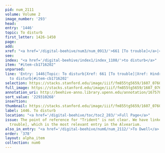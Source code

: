 ```yaml
---
pid: num_2111
volume: Volume 2
image_number: '293'
head:
entry: '1446'
topic: To disturb
first_letter: 1426-1450
page:
add:
xref: "<a href='/digital-beehive/num3/num_0913/'>661 [To trouble]</a>|<a href='/digital-beehive/alpha2/alpha_0424/'>Hindrance</a>"
see:
index: "<a href='/digital-beehive/index1/index_1108/'>to disturb</a>"
item: "#item-cb1716202"
unparsed:
line: 'Entry: 1446|Topic: To disturb|Xref: 661 [To trouble]|Xref: Hindrance|Index:
  to disturb|#item-cb1716202'
selection: https://stacks.stanford.edu/image/iiif/fm855tg5659/1607_0760/377,268,2840,318/full/0/default.jpg
full_image: https://stacks.stanford.edu/image/iiif/fm855tg5659/1607_0760/full/full/0/default.jpg
annotation_uri: http://beehive-anno.library.upenn.edu/annotation/1675785145453
sort_value: '229310268'
insertion:
thumbnail: https://stacks.stanford.edu/image/iiif/fm855tg5659/1607_0760/377,268,600,180/250,/0/default.jpg
label: 1446. To disturb
location: "<a href='/digital-beehive/toc/toc2_283/'>Full Page</a>"
issue: The point of reference for "Trident" is not clear. We have linked to 661 [To
  trouble], which is the most relevant entry in the Alvearium.
also_in_entry: "<a href='/digital-beehive/num6/num_2112/'>To Dwell</a>|<a href='/digital-beehive/num6/num_2113/'>Willingness</a>"
order: '378'
layout: alpha_item
collection: num6
---
```

